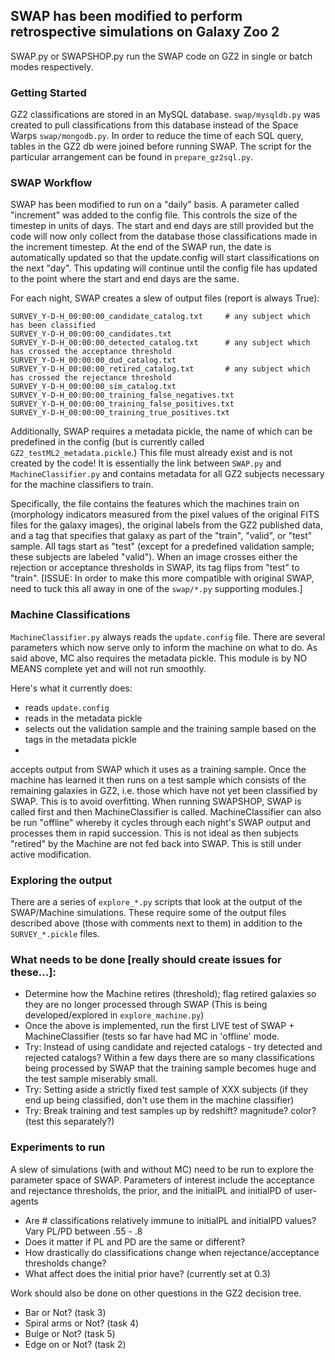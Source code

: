 ## SWAP has been modified to perform retrospective simulations on Galaxy Zoo 2

SWAP.py or SWAPSHOP.py run the SWAP code on GZ2 in single or batch modes respectively.

### Getting Started
GZ2 classifications are stored in an MySQL database. `swap/mysqldb.py` was created to pull classifications from this database instead of the Space Warps `swap/mongodb.py`.
In order to reduce the time of each SQL query, tables in the GZ2 db were joined before running SWAP. The script for the particular arrangement can be found in `prepare_gz2sql.py`. 

### SWAP Workflow
SWAP has been modified to run on a "daily" basis. A parameter called "increment" was added to the config file. This controls the size of the timestep in units of days. The start and end days are still provided but the code will now only collect from the database those classifications made in the increment timestep. At the end of the SWAP run, the date is automatically updated so that the update.config will start classifications on the next "day". This updating will continue until the config file has updated to the point where the start and end days are the same.  

For each night, SWAP creates a slew of output files (report is always True): 

    SURVEY_Y-D-H_00:00:00_candidate_catalog.txt     # any subject which has been classified
    SURVEY_Y-D-H_00:00:00_candidates.txt        
    SURVEY_Y-D-H_00:00:00_detected_catalog.txt      # any subject which has crossed the acceptance threshold
    SURVEY_Y-D-H_00:00:00_dud_catalog.txt       
    SURVEY_Y-D-H_00:00:00_retired_catalog.txt       # any subject which has crossed the rejectance threshold
    SURVEY_Y-D-H_00:00:00_sim_catalog.txt
    SURVEY_Y-D-H_00:00:00_training_false_negatives.txt
    SURVEY_Y-D-H_00:00:00_training_false_positives.txt
    SURVEY_Y-D-H_00:00:00_training_true_positives.txt

Additionally, SWAP requires a metadata pickle, the name of which can be predefined in the config (but is currently called `GZ2_testML2_metadata.pickle`.) This file must already exist and is not created by the code! It is  essentially the link between `SWAP.py` and `MachineClassifier.py` and contains metadata for all GZ2 subjects necessary for the machine classifiers to train. 

Specifically, the file contains the features which the machines train on (morphology indicators measured from the pixel values of the original FITS files for the galaxy images), the original labels from the GZ2 published data, and a tag that specifies that galaxy as part of the "train", "valid", or "test" sample. All tags start as "test" (except for a predefined validation sample; these subjects are labeled "valid"). When an image crosses either the rejection or acceptance thresholds in SWAP, its tag flips from "test" to "train".  [ISSUE: In order to make this more compatible with original SWAP, need to tuck this all away in one of the `swap/*.py` supporting modules.]

### Machine Classifications
`MachineClassifier.py` always reads the `update.config` file. There are several parameters which now serve only to inform the machine on what to do. As said above, MC also requires the metadata pickle. This module is by NO MEANS complete yet and will not run smoothly. 

Here's what it currently does: 
 * reads `update.config`
 * reads in the metadata pickle
 * selects out the validation sample and the training sample based on the tags in the metadata pickle
 * 



 accepts output from SWAP which it uses as a training sample. Once the machine has learned it then runs on a test sample which consists of the remaining galaxies in GZ2, i.e. those which have not yet been classified by SWAP. This is to avoid overfitting. When running SWAPSHOP, SWAP is called first and then MachineClassifier is called. MachineClassifier can also be run "offline" whereby it cycles through each night's SWAP output and processes them in rapid succession. This is not ideal as then subjects "retired" by the Machine are not fed back into SWAP. This is still under active modification. 




### Exploring the output
There are a series of `explore_*.py` scripts that look at the output of the SWAP/Machine simulations. These require some of the output files described above (those with comments next to them) in addition to the `SURVEY_*.pickle` files. 


### What needs to be done [really should create issues for these...]:
* Determine how the Machine retires (threshold); flag retired galaxies so they are no longer processed through SWAP (This is being developed/explored in `explore_machine.py`)
* Once the above is implemented, run the first LIVE test of SWAP + MachineClassifier (tests so far have had MC in 'offline' mode.
* Try: Instead of using candidate and rejected catalogs - try detected and rejected catalogs? Within a few days there are so many classifications being processed by SWAP that the training sample becomes huge and the test sample miserably small.
* Try: Setting aside a strictly fixed test sample of XXX subjects (if they end up being classified, don't use them in the machine classifier)
* Try:  Break training and test samples up by redshift? magnitude? color? (test this separately?)


### Experiments to run
A slew of simulations (with and without MC) need to be run to explore the parameter space of SWAP. Parameters of interest include the acceptance and rejectance thresholds, the prior, and the initialPL and initialPD of user-agents
* Are # classifications relatively immune to initialPL and initialPD values? Vary PL/PD between .55 - .8
* Does it matter if PL and PD are the same or different?
* How drastically do classifications change when rejectance/acceptance thresholds change?
* What affect does the initial prior have? (currently set at 0.3)

Work should also be done on other questions in the GZ2 decision tree. 
* Bar or Not?  (task 3)
* Spiral arms or Not? (task 4)
* Bulge or Not? (task 5)
* Edge on or Not? (task 2)




